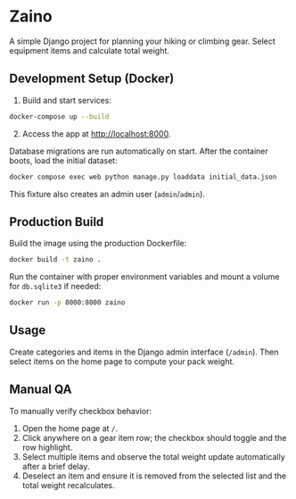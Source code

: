 # Zaino

A simple Django project for planning your hiking or climbing gear. Select equipment items and calculate total weight.

## Development Setup (Docker)

1. Build and start services:

```bash
docker-compose up --build
```

2. Access the app at [http://localhost:8000](http://localhost:8000).

Database migrations are run automatically on start. After the container boots,
load the initial dataset:

```bash
docker compose exec web python manage.py loaddata initial_data.json
```

This fixture also creates an admin user (`admin`/`admin`).

## Production Build

Build the image using the production Dockerfile:

```bash
docker build -t zaino .
```

Run the container with proper environment variables and mount a volume for `db.sqlite3` if needed:

```bash
docker run -p 8000:8000 zaino
```

## Usage

Create categories and items in the Django admin interface (`/admin`). Then select items on the home page to compute your pack weight.

## Manual QA

To manually verify checkbox behavior:

1. Open the home page at `/`.
2. Click anywhere on a gear item row; the checkbox should toggle and the row highlight.
3. Select multiple items and observe the total weight update automatically after a brief delay.
4. Deselect an item and ensure it is removed from the selected list and the total weight recalculates.
